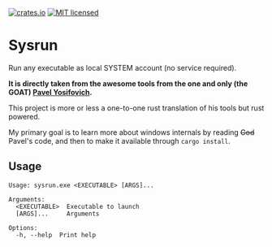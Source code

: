 [![crates.io](https://img.shields.io/crates/v/sysrun)](https://crates.io/crates/sysrun)
[![MIT licensed](https://img.shields.io/badge/license-MIT-blue)](LICENSE-MIT)

# Sysrun
Run any executable as local SYSTEM account (no service required).

**It is directly taken from the awesome tools from the one and only (the GOAT) [Pavel Yosifovich](https://github.com/zodiacon/sysrun).**

This project is more or less a one-to-one rust translation of his tools but rust powered.

My primary goal is to learn more about windows internals by reading ~~God~~ Pavel's  code, and then to make it available through `cargo install`.

## Usage
```text
Usage: sysrun.exe <EXECUTABLE> [ARGS]...

Arguments:
  <EXECUTABLE>  Executable to launch
  [ARGS]...     Arguments

Options:
  -h, --help  Print help
```

